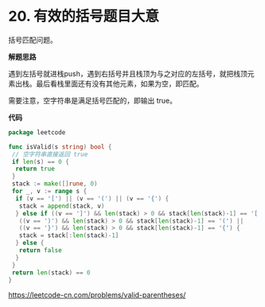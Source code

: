 # 20. 有效的括号**题目大意** 

括号匹配问题。

**解题思路** 

遇到左括号就进栈push，遇到右括号并且栈顶为与之对应的左括号，就把栈顶元素出栈。最后看栈里面还有没有其他元素，如果为空，即匹配。

需要注意，空字符串是满足括号匹配的，即输出 true。

**代码** 

```go
package leetcode

func isValid(s string) bool {
 // 空字符串直接返回 true
 if len(s) == 0 {
  return true
 }
 stack := make([]rune, 0)
 for _, v := range s {
  if (v == '[') || (v == '(') || (v == '{') {
   stack = append(stack, v)
  } else if ((v == ']') && len(stack) > 0 && stack[len(stack)-1] == '[') ||
   ((v == ')') && len(stack) > 0 && stack[len(stack)-1] == '(') ||
   ((v == '}') && len(stack) > 0 && stack[len(stack)-1] == '{') {
   stack = stack[:len(stack)-1]
  } else {
   return false
  }
 }
 return len(stack) == 0
}
```

https://leetcode-cn.com/problems/valid-parentheses/